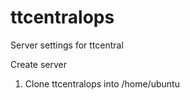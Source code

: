 # ttcentralops
Server settings for ttcentral

Create server
1) Clone ttcentralops into /home/ubuntu
